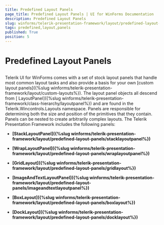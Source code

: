 ```yaml
---
title: Predefined Layout Panels
page_title: Predefined Layout Panels | UI for WinForms Documentation
description: Predefined Layout Panels
slug: winforms/telerik-presentation-framework/layout/predefined-layout-panels
tags: predefined,layout,panels
published: True
position: 5
---
```


# Predefined Layout Panels



## 

Telerik UI for WinForms comes with a set of stock layout panels that handle most common layout
          tasks and also provide a basis for your own
          [custom layout panels]({%slug winforms/telerik-presentation-framework/layout/custom-layouts%}).
          The layout panel objects all descend from
          [ LayoutPanel]({%slug winforms/telerik-presentation-framework/class-hierarchy/layoutpanel%})
          and are found in the Telerik.Wincontrols.Layouts namespace. Panels are responsible for determining both the size and position
          of the primitives that they contain. Panels can be nested to create arbitrarily complex layouts. The Telerik Presentation Framework includes the following panels:
        

* __[StackLayoutPanel]({%slug winforms/telerik-presentation-framework/layout/predefined-layout-panels/stacklayoutpanel%})__

* __[WrapLayoutPanel]({%slug winforms/telerik-presentation-framework/layout/predefined-layout-panels/wraplayoutpanel%})__

* __[GridLayout]({%slug winforms/telerik-presentation-framework/layout/predefined-layout-panels/gridlayout%})__

* __[ImageAndTextLayoutPanel]({%slug winforms/telerik-presentation-framework/layout/predefined-layout-panels/imageandtextlayoutpanel%})__

* __[BoxLayout]({%slug winforms/telerik-presentation-framework/layout/predefined-layout-panels/boxlayout%})__

* __[DockLayout]({%slug winforms/telerik-presentation-framework/layout/predefined-layout-panels/docklayout%})__
